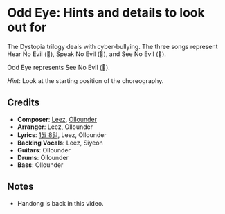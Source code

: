 # Odd Eye: Hints and details to look out for

The Dystopia trilogy deals with cyber-bullying. The three songs
represent Hear No Evil (🙉), Speak No Evil (🙊), and See No Evil (🙈).

Odd Eye represents See No Evil (🙈).

*Hint*: Look at the starting position of the choreography.

## Credits

* **Composer**: [Leez](https://www.discogs.com/artist/6450670-Leez-2), [Ollounder](https://www.discogs.com/artist/6450665-Ollounder)
* **Arranger**: Leez, Ollounder
* **Lyrics**: [1월 8일](https://www.discogs.com/artist/6469138-1%EC%9B%948%EC%9D%BC), Leez, Ollounder
* **Backing Vocals**: Leez, Siyeon
* **Guitars**: Ollounder
* **Drums**: Ollounder
* **Bass**: Ollounder

## Notes

* Handong is back in this video.
